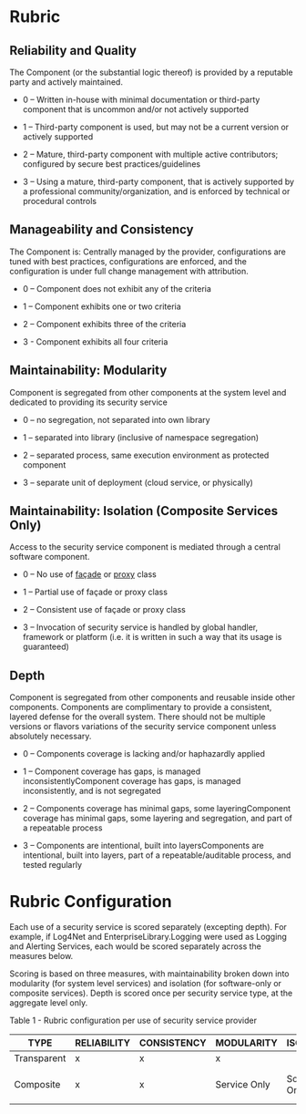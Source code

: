 
# Rubric

## Reliability and Quality

The Component (or the substantial logic thereof) is provided by a
reputable party and actively maintained.

  - 0 – Written in-house with minimal documentation or third-party component that is uncommon and/or not actively supported

  - 1 – Third-party component is used, but may not be a current version or actively supported 

  - 2 – Mature, third-party component with multiple active contributors; configured by secure best practices/guidelines

  - 3 – Using a mature, third-party component, that is actively supported by a professional community/organization, and is enforced by technical or procedural controls

## Manageability and Consistency

The Component is: Centrally managed by the provider, configurations are tuned with best practices, configurations are enforced, and the configuration is under full change management with attribution.

  - 0 – Component does not exhibit any of the criteria

  - 1 – Component exhibits one or two criteria

  - 2 – Component exhibits three of the criteria

  - 3 - Component exhibits all four criteria

## Maintainability: Modularity

Component is segregated from other components at the system level and
dedicated to providing its security service

  - 0 – no segregation, not separated into own library

  - 1 – separated into library (inclusive of namespace segregation)

  - 2 – separated process, same execution environment as protected
    component

  - 3 – separate unit of deployment (cloud service, or physically)

## Maintainability: Isolation (Composite Services Only)

Access to the security service component is mediated through a central
software component.

  - 0 – No use of
    [façade](https://refactoring.guru/design-patterns/facade) or
    [proxy](https://refactoring.guru/design-patterns/proxy) class

  - 1 – Partial use of façade or proxy class

  - 2 – Consistent use of façade or proxy class

  - 3 – Invocation of security service is handled by global handler,
    framework or platform (i.e. it is written in such a way that its
    usage is guaranteed)

## Depth

Component is segregated from other components and reusable inside other components. Components are complimentary to provide a consistent, layered defense for the overall system. There should not be multiple versions or flavors variations of the security service component unless absolutely necessary.  

  - 0 – Components coverage is lacking and/or haphazardly applied

  - 1 – Component coverage has gaps, is managed inconsistentlyComponent coverage has gaps, is managed inconsistently, and is not segregated

  - 2 – Components coverage has minimal gaps, some layeringComponent coverage has minimal gaps, some layering and segregation, and part of a repeatable process

  - 3 – Components are intentional, built into layersComponents are intentional, built into layers, part of a repeatable/auditable process, and tested regularly

# Rubric Configuration

Each use of a security service is scored separately (excepting depth).
For example, if Log4Net and EnterpriseLibrary.Logging were used as
Logging and Alerting Services, each would be scored separately across
the measures below.

Scoring is based on three measures, with maintainability broken down
into modularity (for system level services) and isolation (for
software-only or composite services). Depth is scored once per security
service type, at the aggregate level only.

Table 1 - Rubric configuration per use of security service
provider

| TYPE        | RELIABILITY | CONSISTENCY | MODULARITY      | ISOLATION     | EXAMPLE                      |
| ----------- | ----------- | ----------- | --------------- | ------------- | ---------------------------- |
| Transparent | x           | x           | x               |               | Firewall                     |
| Composite   | x           | x           | Service Only    | Software Only | Azure AD integrated with App |
